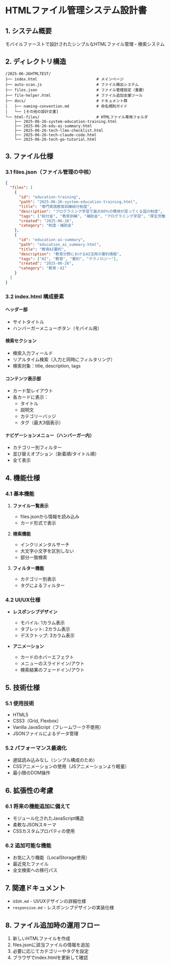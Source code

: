 # HTMLファイル管理システム設計書

## 1. システム概要
モバイルファーストで設計されたシンプルなHTMLファイル管理・検索システム

## 2. ディレクトリ構造
```
/2025-06-26HTMLTEST/
├── index.html                          # メインページ
├── auto-scan.js                        # ファイル検出システム
├── files.json                          # ファイル管理設定（重要）
├── file-helper.html                    # ファイル追加支援ツール
├── docs/                               # ドキュメント群
│   ├── naming-convention.md            # 命名規則ガイド
│   └── [その他の設計文書]
└── html-files/                         # HTMLファイル専用フォルダ
    ├── 2025-06-26-system-education-training.html
    ├── 2025-06-26-edu-ai-summary.html
    ├── 2025-06-26-tech-llmo-checklist.html
    ├── 2025-06-26-tech-claude-code.html
    └── 2025-06-26-tech-go-tutorial.html
```

## 3. ファイル仕様

### 3.1 files.json（ファイル管理の中核）
```json
{
  "files": [
    {
      "id": "education-training",
      "path": "2025-06-26-system-education-training.html",
      "title": "専門実践教育訓練給付制度",
      "description": "プログラミング学習で最大80％の費用が戻ってくる国の制度",
      "tags": ["給付金", "教育訓練", "補助金", "プログラミング学習", "厚生労働省"],
      "created": "2025-06-26",
      "category": "制度・補助金"
    },
    {
      "id": "education-ai-summary",
      "path": "education_ai_summary.html",
      "title": "教育AI要約",
      "description": "教育分野におけるAI活用の要約情報",
      "tags": ["AI", "教育", "要約", "テクノロジー"],
      "created": "2025-06-26",
      "category": "教育・AI"
    }
  ]
}
```

### 3.2 index.html 構成要素

#### ヘッダー部
- サイトタイトル
- ハンバーガーメニューボタン（モバイル用）

#### 検索セクション
- 検索入力フィールド
- リアルタイム検索（入力と同時にフィルタリング）
- 検索対象：title, description, tags

#### コンテンツ表示部
- カード型レイアウト
- 各カードに表示：
  - タイトル
  - 説明文
  - カテゴリーバッジ
  - タグ（最大3個表示）

#### ナビゲーションメニュー（ハンバーガー内）
- カテゴリー別フィルター
- 並び替えオプション（新着順/タイトル順）
- 全て表示

## 4. 機能仕様

### 4.1 基本機能
1. **ファイル一覧表示**
   - files.jsonから情報を読み込み
   - カード形式で表示

2. **検索機能**
   - インクリメンタルサーチ
   - 大文字小文字を区別しない
   - 部分一致検索

3. **フィルター機能**
   - カテゴリー別表示
   - タグによるフィルター

### 4.2 UI/UX仕様
- **レスポンシブデザイン**
  - モバイル: 1カラム表示
  - タブレット: 2カラム表示
  - デスクトップ: 3カラム表示

- **アニメーション**
  - カードのホバーエフェクト
  - メニューのスライドイン/アウト
  - 検索結果のフェードイン/アウト

## 5. 技術仕様

### 5.1 使用技術
- HTML5
- CSS3（Grid, Flexbox）
- Vanilla JavaScript（フレームワーク不使用）
- JSONファイルによるデータ管理

### 5.2 パフォーマンス最適化
- 遅延読み込みなし（シンプル構成のため）
- CSSアニメーションの使用（JSアニメーションより軽量）
- 最小限のDOM操作

## 6. 拡張性の考慮

### 6.1 将来の機能追加に備えて
- モジュール化されたJavaScript構造
- 柔軟なJSONスキーマ
- CSSカスタムプロパティの使用

### 6.2 追加可能な機能
- お気に入り機能（LocalStorage使用）
- 最近見たファイル
- 全文検索への移行パス

## 7. 関連ドキュメント
- `UIUX.md` - UI/UXデザインの詳細仕様
- `responsive.md` - レスポンシブデザインの実装仕様

## 8. ファイル追加時の運用フロー
1. 新しいHTMLファイルを作成
2. files.jsonに該当ファイルの情報を追加
3. 必要に応じてカテゴリーやタグを設定
4. ブラウザでindex.htmlを更新して確認